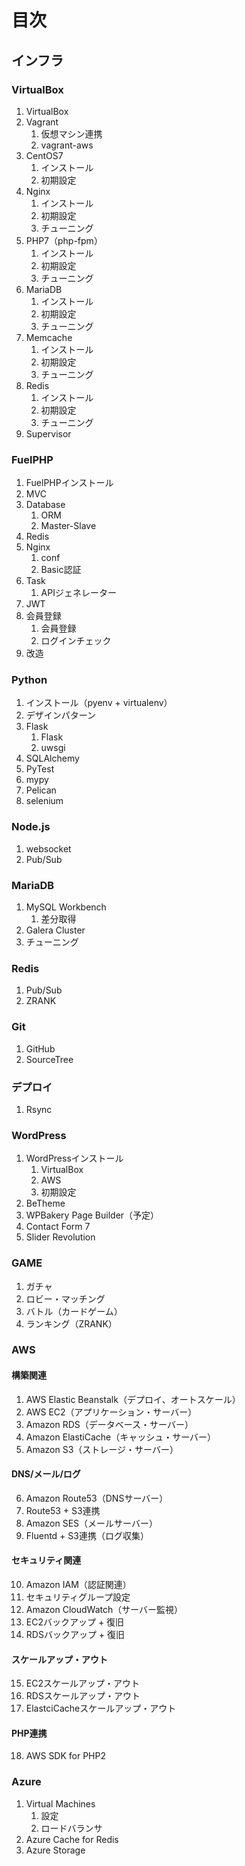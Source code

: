 # 目次

## インフラ

### VirtualBox

1. VirtualBox
2. Vagrant
    1. 仮想マシン連携
    2. vagrant-aws
3. CentOS7
    1. インストール
    2. 初期設定
4. Nginx
    1. インストール
    2. 初期設定
    3. チューニング
5. PHP7（php-fpm）
    1. インストール
    2. 初期設定
    3. チューニング
6. MariaDB
    1. インストール
    2. 初期設定
    3. チューニング
7. Memcache
    1. インストール
    2. 初期設定
    3. チューニング
8. Redis
    1. インストール
    2. 初期設定
    3. チューニング
9. Supervisor

### FuelPHP

1. FuelPHPインストール
2. MVC
3. Database
    1. ORM
    2. Master-Slave
4. Redis
5. Nginx
    1. conf
    2. Basic認証
6. Task
    1. APIジェネレーター
7. JWT
8. 会員登録
    1. 会員登録
    2. ログインチェック
9. 改造

### Python

1. インストール（pyenv + virtualenv）
2. デザインパターン
3. Flask
    1. Flask
    2. uwsgi
4. SQLAlchemy
5. PyTest
6. mypy
7. Pelican
8. selenium

### Node.js

1. websocket
2. Pub/Sub

### MariaDB

1. MySQL Workbench
    1. 差分取得
2. Galera Cluster
3. チューニング

### Redis

1. Pub/Sub
2. ZRANK

### Git 

1. GitHub
2. SourceTree

### デプロイ

1. Rsync

### WordPress

1. WordPressインストール
    1. VirtualBox
    2. AWS
    3. 初期設定
2. BeTheme
3. WPBakery Page Builder（予定）
4. Contact Form 7
5. Slider Revolution

### GAME

1. ガチャ
2. ロビー・マッチング
3. バトル（カードゲーム）
4. ランキング（ZRANK）

### AWS

#### 構築関連

1. AWS Elastic Beanstalk（デプロイ、オートスケール）
2. AWS EC2（アプリケーション・サーバー）
3. Amazon RDS（データベース・サーバー）
4. Amazon ElastiCache（キャッシュ・サーバー）
5. Amazon S3（ストレージ・サーバー）

#### DNS/メール/ログ

6. Amazon Route53（DNSサーバー）
7. Route53 + S3連携
8. Amazon SES（メールサーバー）
9. Fluentd + S3連携（ログ収集）

#### セキュリティ関連

10. Amazon IAM（認証関連）
11. セキュリティグループ設定
12. Amazon CloudWatch（サーバー監視）
13. EC2バックアップ + 復旧
14. RDSバックアップ + 復旧

#### スケールアップ・アウト

15. EC2スケールアップ・アウト
16. RDSスケールアップ・アウト
17. ElastciCacheスケールアップ・アウト

#### PHP連携

18. AWS SDK for PHP2

### Azure

1. Virtual Machines
    1. 設定
    2. ロードバランサ
2. Azure Cache for Redis
3. Azure Storage
